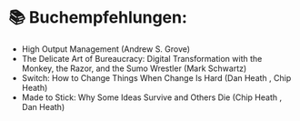 # :books: Buchempfehlungen:
*  High Output Management (Andrew S. Grove)
*  The Delicate Art of Bureaucracy: Digital Transformation with the Monkey, the Razor, and the Sumo Wrestler (Mark Schwartz)
*  Switch: How to Change Things When Change Is Hard (Dan Heath , Chip Heath)
*  Made to Stick: Why Some Ideas Survive and Others Die (Chip Heath , Dan Heath)
